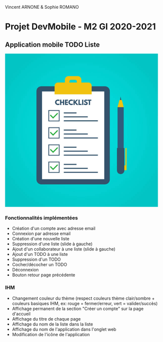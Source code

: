 Vincent ARNONE & Sophie ROMANO

# Projet DevMobile - M2 GI 2020-2021
## Application mobile TODO Liste

![checklist](/src/assets/checklist.jpg "image checklist")

### Fonctionnalités implémentées
* Création d'un compte avec adresse email
* Connexion par adresse email
* Création d'une nouvelle liste
* Suppression d'une liste (slide à gauche)
* Ajout d'un collaborateur à une liste (slide à gauche)
* Ajout d'un TODO à une liste
* Suppression d'un TODO
* Cocher/décocher un TODO
* Déconnexion
* Bouton retour page précédente

### IHM
* Changement couleur du thème (respect couleurs thème clair/sombre + couleurs basiques IHM, ex: rouge = fermer/erreur, vert = valider/succès)
* Affichage permanent de la section "Créer un compte" sur la page d'accueil
* Affichage du titre de chaque page
* Affichage du nom de la liste dans la liste
* Affichage du nom de l'application dans l'onglet web
* Modification de l'icône de l'application
